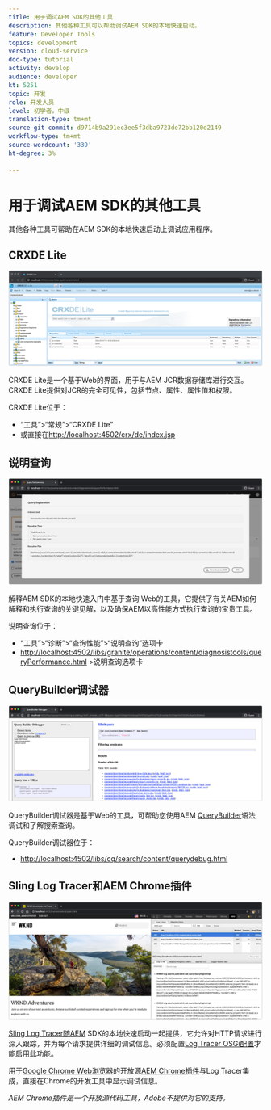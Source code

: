 ```yaml
---
title: 用于调试AEM SDK的其他工具
description: 其他各种工具可以帮助调试AEM SDK的本地快速启动。
feature: Developer Tools
topics: development
version: cloud-service
doc-type: tutorial
activity: develop
audience: developer
kt: 5251
topic: 开发
role: 开发人员
level: 初学者，中级
translation-type: tm+mt
source-git-commit: d9714b9a291ec3ee5f3dba9723de72bb120d2149
workflow-type: tm+mt
source-wordcount: '339'
ht-degree: 3%

---
```



# 用于调试AEM SDK的其他工具

其他各种工具可帮助在AEM SDK的本地快速启动上调试应用程序。

## CRXDE Lite

![CRXDE Lite](./assets/other-tools/crxde-lite.png)

CRXDE Lite是一个基于Web的界面，用于与AEM JCR数据存储库进行交互。 CRXDE Lite提供对JCR的完全可见性，包括节点、属性、属性值和权限。

CRXDE Lite位于：

+ “工具”>“常规”>“CRXDE Lite”
+ 或直接在[http://localhost:4502/crx/de/index.jsp](http://localhost:4502/crx/de/index.jsp)

## 说明查询

![说明查询](./assets/other-tools/explain-query.png)

解释AEM SDK的本地快速入门中基于查询 Web的工具，它提供了有关AEM如何解释和执行查询的关键见解，以及确保AEM以高性能方式执行查询的宝贵工具。

说明查询位于：

+ “工具”>“诊断”>“查询性能”>“说明查询”选项卡
+ [http://localhost:4502/libs/granite/operations/content/diagnosistools/queryPerformance.html](http://localhost:4502/libs/granite/operations/content/diagnosistools/queryPerformance.html) >说明查询选项卡

## QueryBuilder调试器

![QueryBuilder调试器](./assets/other-tools/query-debugger.png)

QueryBuilder调试器是基于Web的工具，可帮助您使用AEM [QueryBuilder](https://docs.adobe.com/content/help/en/experience-manager-65/developing/platform/query-builder/querybuilder-api.html)语法调试和了解搜索查询。

QueryBuilder调试器位于：

+ [http://localhost:4502/libs/cq/search/content/querydebug.html](http://localhost:4502/libs/cq/search/content/querydebug.html)

## Sling Log Tracer和AEM Chrome插件

![Sling Log Tracer和AEM Chrome插件](./assets/other-tools/log-tracer.png)

[Sling Log Tracer随AEM](https://sling.apache.org/documentation/bundles/log-tracers.html) SDK的本地快速启动一起提供，它允许对HTTP请求进行深入跟踪，并为每个请求提供详细的调试信息。必须配置[Log Tracer OSGi配置](https://sling.apache.org/documentation/bundles/log-tracers.html#configuration-1)才能启用此功能。

用于[Google Chrome Web浏览器](https://www.google.com/chrome/)的开放源[AEM Chrome插件](https://chrome.google.com/webstore/detail/aem-chrome-plug-in/ejdcnikffjleeffpigekhccpepplaode?hl=en-US)与Log Tracer集成，直接在Chrome的开发工具中显示调试信息。

_AEM Chrome插件是一个开放源代码工具，Adobe不提供对它的支持。_

